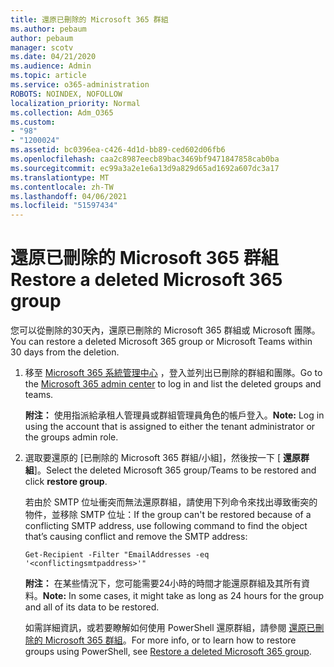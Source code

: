 ```yaml
---
title: 還原已刪除的 Microsoft 365 群組
ms.author: pebaum
author: pebaum
manager: scotv
ms.date: 04/21/2020
ms.audience: Admin
ms.topic: article
ms.service: o365-administration
ROBOTS: NOINDEX, NOFOLLOW
localization_priority: Normal
ms.collection: Adm_O365
ms.custom:
- "98"
- "1200024"
ms.assetid: bc0396ea-c426-4d1d-bb89-ced602d06fb6
ms.openlocfilehash: caa2c8987eecb89bac3469bf9471847858cab0ba
ms.sourcegitcommit: ec99a3a2e1e6a13d9a829d65ad1692a607dc3a17
ms.translationtype: MT
ms.contentlocale: zh-TW
ms.lasthandoff: 04/06/2021
ms.locfileid: "51597434"
---
```

# <a name="restore-a-deleted-microsoft-365-group"></a><span data-ttu-id="98721-102">還原已刪除的 Microsoft 365 群組</span><span class="sxs-lookup"><span data-stu-id="98721-102">Restore a deleted Microsoft 365 group</span></span>

<span data-ttu-id="98721-103">您可以從刪除的30天內，還原已刪除的 Microsoft 365 群組或 Microsoft 團隊。</span><span class="sxs-lookup"><span data-stu-id="98721-103">You can restore a deleted Microsoft 365 group or Microsoft Teams within 30 days from the deletion.</span></span>

1. <span data-ttu-id="98721-104">移至 [Microsoft 365 系統管理中心](https://aka.ms/RestoreDeletedGroup) ，登入並列出已刪除的群組和團隊。</span><span class="sxs-lookup"><span data-stu-id="98721-104">Go to the [Microsoft 365 admin center](https://aka.ms/RestoreDeletedGroup) to log in and list the deleted groups and teams.</span></span>

    <span data-ttu-id="98721-105">**附注：** 使用指派給承租人管理員或群組管理員角色的帳戶登入。</span><span class="sxs-lookup"><span data-stu-id="98721-105">**Note:** Log in using the account that is assigned to either the tenant administrator or the groups admin role.</span></span>

1. <span data-ttu-id="98721-106">選取要還原的 [已刪除的 Microsoft 365 群組/小組]，然後按一下 [ **還原群組**]。</span><span class="sxs-lookup"><span data-stu-id="98721-106">Select the deleted Microsoft 365 group/Teams to be restored and click **restore group**.</span></span>

    <span data-ttu-id="98721-107">若由於 SMTP 位址衝突而無法還原群組，請使用下列命令來找出導致衝突的物件，並移除 SMTP 位址：</span><span class="sxs-lookup"><span data-stu-id="98721-107">If the group can't be restored because of a conflicting SMTP address, use following command to find the object that’s causing conflict and remove the SMTP address:</span></span>

    `Get-Recipient -Filter "EmailAddresses -eq '<conflictingsmtpaddress>'"`

    <span data-ttu-id="98721-108">**附注：** 在某些情況下，您可能需要24小時的時間才能還原群組及其所有資料。</span><span class="sxs-lookup"><span data-stu-id="98721-108">**Note:** In some cases, it might take as long as 24 hours for the group and all of its data to be restored.</span></span>

    <span data-ttu-id="98721-109">如需詳細資訊，或若要瞭解如何使用 PowerShell 還原群組，請參閱 [還原已刪除的 Microsoft 365 群組](https://go.microsoft.com/fwlink/?linkid=867802)。</span><span class="sxs-lookup"><span data-stu-id="98721-109">For more info, or to learn how to restore groups using PowerShell, see [Restore a deleted Microsoft 365 group](https://go.microsoft.com/fwlink/?linkid=867802).</span></span>